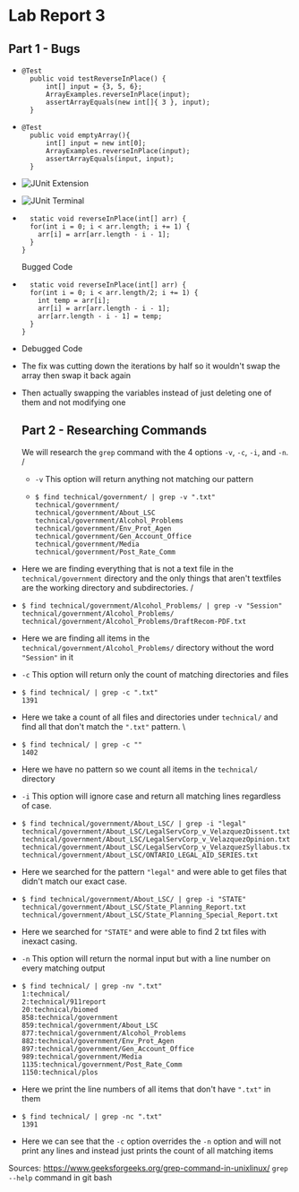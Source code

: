 # Lab Report 3

## Part 1 - Bugs
* ``` Failure inducing input
  @Test 
	public void testReverseInPlace() {
		int[] input = {3, 5, 6};
		ArrayExamples.reverseInPlace(input);
		assertArrayEquals(new int[]{ 3 }, input);
	}
  ```
* ``` Non-failure inducing input
  @Test
	public void emptyArray(){
		int[] input = new int[0];
		ArrayExamples.reverseInPlace(input);
		assertArrayEquals(input, input);
	}
  ```
* ![JUnit Extension](https://github.com/branzanger/CSE15L-LabReports/assets/66757687/f4f8d191-67c1-4f91-baf4-f86fa9a8ecfa)
* ![JUnit Terminal](https://github.com/branzanger/CSE15L-LabReports/assets/66757687/056f7e78-b462-4f93-90ed-bb3babda46f4)
* ```
    static void reverseInPlace(int[] arr) {
    for(int i = 0; i < arr.length; i += 1) {
      arr[i] = arr[arr.length - i - 1];
    }
  }
  ```
  Bugged Code
* ```
    static void reverseInPlace(int[] arr) {
    for(int i = 0; i < arr.length/2; i += 1) {
      int temp = arr[i];
      arr[i] = arr[arr.length - i - 1];
      arr[arr.length - i - 1] = temp;
    }
  }
  ```
* Debugged Code
* The fix was cutting down the iterations by half so it wouldn't swap the array then swap it back again
* Then actually swapping the variables instead of just deleting one of them and not modifying one


  ## Part 2 - Researching Commands
  We will research the `grep` command with the 4 options `-v`, `-c`, `-i`, and `-n`. /

  * `-v` This option will return anything not matching our pattern
  * ```
    $ find technical/government/ | grep -v ".txt"
    technical/government/
    technical/government/About_LSC
    technical/government/Alcohol_Problems
    technical/government/Env_Prot_Agen
    technical/government/Gen_Account_Office
    technical/government/Media
    technical/government/Post_Rate_Comm
    ```
* Here we are finding everything that is not a text file in the `technical/government` directory and the only things that aren't textfiles are the working directory and subdirectories. /
* ```
  $ find technical/government/Alcohol_Problems/ | grep -v "Session"
  technical/government/Alcohol_Problems/
  technical/government/Alcohol_Problems/DraftRecom-PDF.txt
  ```
* Here we are finding all items in the `technical/government/Alcohol_Problems/` directory without the word `"Session"` in it

* `-c` This option will return only the count of matching directories and files
* ```
  $ find technical/ | grep -c ".txt"
  1391
  ```
* Here we take a count of all files and directories under `technical/` and find all that don't match the `".txt"` pattern. \
* ```
  $ find technical/ | grep -c ""
  1402
  ```
* Here we have no pattern so we count all items in the `technical/` directory

* `-i` This option will ignore case and return all matching lines regardless of case.
* ```
  $ find technical/government/About_LSC/ | grep -i "legal"
  technical/government/About_LSC/LegalServCorp_v_VelazquezDissent.txt
  technical/government/About_LSC/LegalServCorp_v_VelazquezOpinion.txt
  technical/government/About_LSC/LegalServCorp_v_VelazquezSyllabus.txt
  technical/government/About_LSC/ONTARIO_LEGAL_AID_SERIES.txt
  ```
* Here we searched for the pattern `"legal"` and were able to get files that didn't match our exact case.
* ```
  $ find technical/government/About_LSC/ | grep -i "STATE"
  technical/government/About_LSC/State_Planning_Report.txt
  technical/government/About_LSC/State_Planning_Special_Report.txt
  ```
* Here we searched for `"STATE"` and were able to find 2 txt files with inexact casing.

* `-n` This option will return the normal input but with a line number on every matching output
* ```
  $ find technical/ | grep -nv ".txt"
  1:technical/
  2:technical/911report
  20:technical/biomed
  858:technical/government
  859:technical/government/About_LSC
  877:technical/government/Alcohol_Problems
  882:technical/government/Env_Prot_Agen
  897:technical/government/Gen_Account_Office
  989:technical/government/Media
  1135:technical/government/Post_Rate_Comm
  1150:technical/plos
  ```
* Here we print the line numbers of all items that don't have `".txt"` in them
* ```
  $ find technical/ | grep -nc ".txt"
  1391
  ```
* Here we can see that the `-c` option overrides the `-n` option and will not print any lines and instead just prints the count of all matching items
  

Sources:
https://www.geeksforgeeks.org/grep-command-in-unixlinux/
`grep --help` command in git bash
